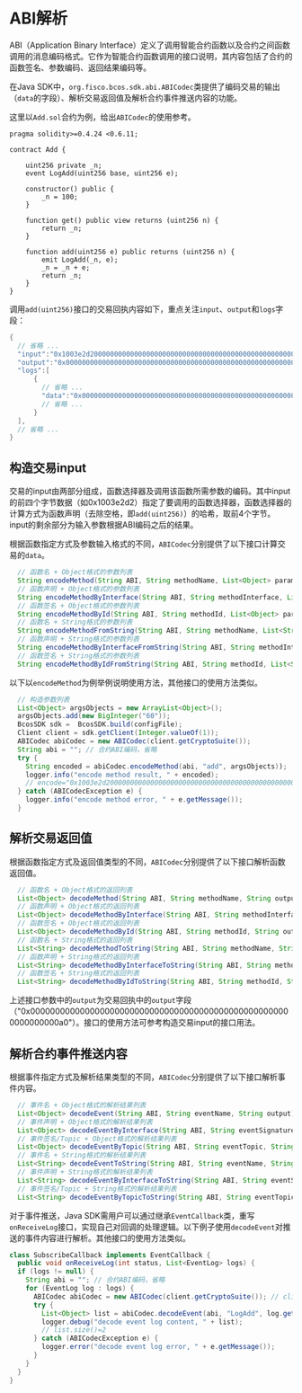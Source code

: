# ABI解析

ABI（Application Binary Interface）定义了调用智能合约函数以及合约之间函数调用的消息编码格式。它作为智能合约函数调用的接口说明，其内容包括了合约的函数签名、参数编码、返回结果编码等。

在Java SDK中，`org.fisco.bcos.sdk.abi.ABICodec`类提供了编码交易的输出（`data`的字段）、解析交易返回值及解析合约事件推送内容的功能。

这里以`Add.sol`合约为例，给出`ABICodec`的使用参考。

```solidity
pragma solidity>=0.4.24 <0.6.11;

contract Add {

    uint256 private _n;
    event LogAdd(uint256 base, uint256 e);
 
    constructor() public {
        _n = 100;
    }

    function get() public view returns (uint256 n) {
        return _n;
    }

    function add(uint256 e) public returns (uint256 n) {
        emit LogAdd(_n, e);
        _n = _n + e;
        return _n;
    }
}
```

调用`add(uint256)`接口的交易回执内容如下，重点关注`input`、`output`和`logs`字段：

```Java
{
  // 省略 ...
  "input":"0x1003e2d2000000000000000000000000000000000000000000000000000000000000003c",
  "output":"0x00000000000000000000000000000000000000000000000000000000000000a0",
  "logs":[
      {
        // 省略 ... 
        "data":"0x0000000000000000000000000000000000000000000000000000000000000064000000000000000000000000000000000000000000000000000000000000003c",
        // 省略 ...
      }
  ],
  // 省略 ...
}
```

## 构造交易input

交易的input由两部分组成，函数选择器及调用该函数所需参数的编码。其中input的前四个字节数据（如0x1003e2d2）指定了要调用的函数选择器，函数选择器的计算方式为函数声明（去除空格，即`add(uint256)`）的哈希，取前4个字节。input的剩余部分为输入参数根据ABI编码之后的结果。

根据函数指定方式及参数输入格式的不同，`ABICodec`分别提供了以下接口计算交易的`data`。

```Java
  // 函数名 + Object格式的参数列表
  String encodeMethod(String ABI, String methodName, List<Object> params);
  // 函数声明 + Object格式的参数列表
  String encodeMethodByInterface(String ABI, String methodInterface, List<Object> params)
  // 函数签名 + Object格式的参数列表
  String encodeMethodById(String ABI, String methodId, List<Object> params);
  // 函数名 + String格式的参数列表
  String encodeMethodFromString(String ABI, String methodName, List<String> params);
  // 函数声明 + String格式的参数列表
  String encodeMethodByInterfaceFromString(String ABI, String methodInterface, List<String> params);
  // 函数签名 + String格式的参数列表
  String encodeMethodByIdFromString(String ABI, String methodId, List<String> params);
```

以下以`encodeMethod`为例举例说明使用方法，其他接口的使用方法类似。

```Java
  // 构造参数列表
  List<Object> argsObjects = new ArrayList<Object>();
  argsObjects.add(new BigInteger("60"));
  BcosSDK sdk =  BcosSDK.build(configFile);
  Client client = sdk.getClient(Integer.valueOf(1));
  ABICodec abiCodec = new ABICodec(client.getCryptoSuite());
  String abi = ""; // 合约ABI编码，省略
  try {
    String encoded = abiCodec.encodeMethod(abi, "add", argsObjects));
    logger.info("encode method result, " + encoded);
    // encode="0x1003e2d2000000000000000000000000000000000000000000000000000000000000003c"
  } catch (ABICodecException e) {
    logger.info("encode method error, " + e.getMessage());
  }
```

## 解析交易返回值

根据函数指定方式及返回值类型的不同，`ABICodec`分别提供了以下接口解析函数返回值。

```Java
  // 函数名 + Object格式的返回列表
  List<Object> decodeMethod(String ABI, String methodName, String output)
  // 函数声明 + Object格式的返回列表
  List<Object> decodeMethodByInterface(String ABI, String methodInterface, String output)
  // 函数签名 + Object格式的返回列表
  List<Object> decodeMethodById(String ABI, String methodId, String output)
  // 函数名 + String格式的返回列表
  List<String> decodeMethodToString(String ABI, String methodName, String output)
  // 函数声明 + String格式的返回列表
  List<String> decodeMethodByInterfaceToString(String ABI, String methodInterface, String output)
  // 函数签名 + String格式的返回列表
  List<String> decodeMethodByIdToString(String ABI, String methodId, String output)
```

上述接口参数中的`output`为交易回执中的`output`字段（"0x00000000000000000000000000000000000000000000000000000000000000a0"）。接口的使用方法可参考构造交易input的接口用法。

## 解析合约事件推送内容

根据事件指定方式及解析结果类型的不同，`ABICodec`分别提供了以下接口解析事件内容。

```Java
  // 事件名 + Object格式的解析结果列表
  List<Object> decodeEvent(String ABI, String eventName, String output)
  // 事件声明 + Object格式的解析结果列表
  List<Object> decodeEventByInterface(String ABI, String eventSignature, String output)
  // 事件签名/Topic + Object格式的解析结果列表
  List<Object> decodeEventByTopic(String ABI, String eventTopic, String output)
  // 事件名 + String格式的解析结果列表
  List<String> decodeEventToString(String ABI, String eventName, String output)
  // 事件声明 + String格式的解析结果列表
  List<String> decodeEventByInterfaceToString(String ABI, String eventSignature, String output)
  // 事件签名/Topic + String格式的解析结果列表
  List<String> decodeEventByTopicToString(String ABI, String eventTopic, String output)
```

对于事件推送，Java SDK需用户可以通过继承`EventCallback`类，重写`onReceiveLog`接口，实现自己对回调的处理逻辑。以下例子使用`decodeEvent`对推送的事件内容进行解析。其他接口的使用方法类似。

```Java
class SubscribeCallback implements EventCallback {
  public void onReceiveLog(int status, List<EventLog> logs) {
  if (logs != null) {
    String abi = ""; // 合约ABI编码，省略
    for (EventLog log : logs) {
      ABICodec abiCodec = new ABICodec(client.getCryptoSuite()); // client初始化，省略
      try {
        List<Object> list = abiCodec.decodeEvent(abi, "LogAdd", log.getData());
        logger.debug("decode event log content, " + list);
        // list.size()=2
      } catch (ABICodecException e) {
        logger.error("decode event log error, " + e.getMessage());
      }
    }
  }
}
```
